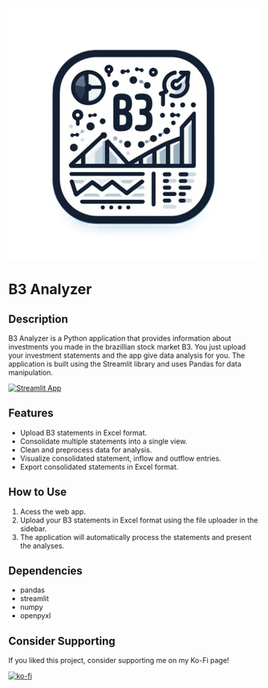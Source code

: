 ![B3 Analyzer](./res/logo/B3Analyzer_logo_nobg.png)

# B3 Analyzer

## Description
B3 Analyzer is a Python application that provides information about investments you made in the brazillian stock market B3. You just upload your investment statements and the app give data analysis for you. The application is built using the Streamlit library and uses Pandas for data manipulation.

[![Streamlit App](https://static.streamlit.io/badges/streamlit_badge_black_white.svg)](https://b3analyzer.streamlit.app/)

## Features
- Upload B3 statements in Excel format.
- Consolidate multiple statements into a single view.
- Clean and preprocess data for analysis.
- Visualize consolidated statement, inflow and outflow entries.
- Export consolidated statements in Excel format.

## How to Use
1. Acess the web app.
2. Upload your B3 statements in Excel format using the file uploader in the sidebar.
3. The application will automatically process the statements and present the analyses.

## Dependencies
- pandas
- streamlit
- numpy
- openpyxl

## Consider Supporting

If you liked this project, consider supporting me on my Ko-Fi page!

[![ko-fi](https://ko-fi.com/img/githubbutton_sm.svg)](https://ko-fi.com/B0B3V8QAU)
